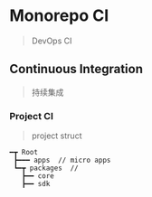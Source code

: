 # Monorepo CI

> DevOps CI 

## Continuous Integration

> 持续集成

### Project CI

> project struct

```text
━┳ Root
 ┣━━━ apps  // micro apps
 ┗━┳ packages  //  
   ┣━━ core
   ┣━━ sdk

```

